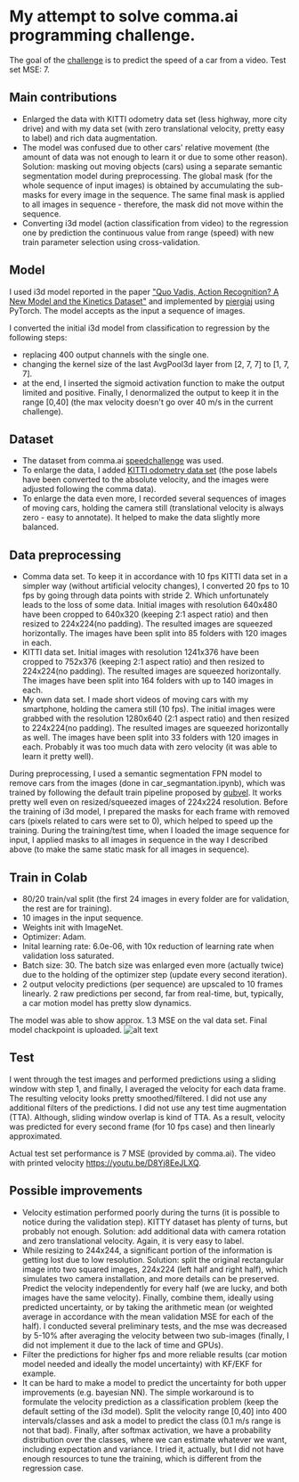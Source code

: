 My attempt to solve comma.ai programming challenge.
======

The goal of the <a href="https://github.com/commaai/speedchallenge">challenge</a> is to predict the speed of a car from a video. 
Test set MSE: 7.

Main contributions
-----

- Enlarged the data with KITTI odometry data set (less highway, more city drive) and with my data set (with zero translational velocity, pretty easy to label) and rich data augmentation. 
- The model was confused due to other cars' relative movement (the amount of data was not enough to learn it or due to some other reason). Solution: masking out moving objects (cars) using a separate semantic segmentation model during preprocessing. The global mask (for the whole sequence of input images) is obtained by accumulating the sub-masks for every image in the sequence. The same final mask is applied to all images in sequence - therefore, the mask did not move within the sequence.
- Converting i3d model (action classification from video) to the regression one by prediction the continuous value from range (speed) with new train parameter selection using cross-validation.

Model
-----
I used i3d model reported in the paper <a href="https://arxiv.org/abs/1705.07750">"Quo Vadis, Action Recognition? A New Model and the Kinetics Dataset"</a> and implemented by <a href="https://github.com/piergiaj/pytorch-i3d">piergiaj</a>  using PyTorch. The model accepts as the input a sequence of images.

I converted the initial i3d model from classification to regression by the following steps:
- replacing 400 output channels with the single one.
- changing the kernel size of the last AvgPool3d layer from [2, 7, 7] to [1, 7, 7].
- at the end, I inserted the sigmoid activation function to make the output limited and positive. Finally, I denormalized the output to keep it in the range [0,40] (the max velocity doesn't go over 40 m/s in the current challenge).

Dataset
-----
- The dataset from comma.ai <a href="https://github.com/commaai/speedchallenge">speedchallenge</a> was used.
- To enlarge the data, I added  <a href="http://www.cvlibs.net/datasets/kitti/eval_odometry.php">KITTI odometry data set</a>  (the pose labels have been converted to the absolute velocity, and the images were adjusted following the comma data).
- To enlarge the data even more, I recorded several sequences of images of moving cars, holding the camera still (translational velocity is always zero - easy to annotate). It helped to make the data slightly more balanced.

Data preprocessing
-----
- Comma data set. To keep it in accordance with 10 fps KITTI data set in a simpler way (without artificial velocity changes), I converted 20 fps to 10 fps by going through data points with stride 2. Which unfortunately leads to the loss of some data. Initial images with resolution 640x480 have been cropped to 640x320 (keeping 2:1 aspect ratio) and then resized to 224x224(no padding). The resulted images are squeezed horizontally. The images have been split into 85 folders with 120 images in each.
- KITTI data set. Initial images with resolution 1241x376 have been cropped to 752x376 (keeping 2:1 aspect ratio) and then resized to 224x224(no padding). The resulted images are squeezed horizontally. The images have been split into 164 folders with up to 140 images in each.
- My own data set. I made short videos of moving cars with my smartphone, holding the camera still (10 fps). The initial images were grabbed with the resolution 1280x640 (2:1 aspect ratio) and then resized to 224x224(no padding). The resulted images are squeezed horizontally as well. The images have been split into 33 folders with 120 images in each. Probably it was too much data with zero velocity (it was able to learn it pretty well).

During preprocessing, I used a semantic segmentation FPN model to remove cars from the images (done in car_segmantation.ipynb), which was trained by following the default train pipeline proposed by
<a href="https://github.com/qubvel/segmentation_models.pytorch/blob/master/examples/cars%20segmentation%20(camvid).ipynb">qubvel</a>. It works pretty well even on resized/squeezed images of 224x224 resolution. Before the training of i3d model, I prepared the masks for each frame with removed cars (pixels related to cars were set to 0), which helped to speed up the training. During the training/test time, when I loaded the image sequence for input, I applied masks to all images in sequence in the way I described above (to make the same static mask for all images in sequence).

Train in Colab
-----
- 80/20 train/val split (the first 24 images in every folder are for validation, the rest are for training).
- 10 images in the input sequence.
- Weights init with ImageNet.
- Optimizer: Adam.
- Inital learning rate: 6.0e-06, with 10x reduction of learning rate when validation loss saturated.
- Batch size: 30. The batch size was enlarged even more (actually twice) due to the holding of the optimizer step (update every second iteration).
- 2 output velocity predictions (per sequence) are upscaled to 10 frames linearly. 2 raw predictions per second, far from real-time, but, typically, a car motion model has pretty slow dynamics.

The model was able to show approx. 1.3 MSE on the val data set. Final model chackpoint is uploaded.
![alt text](https://github.com/negvte/speedchallenge/blob/master/train_val_mse_loss_during_trainig.png?raw=true)

Test
-----
I went through the test images and performed predictions using a sliding window with step 1, and finally, I averaged the velocity for each data frame. The resulting velocity looks pretty smoothed/filtered.
I did not use any additional filters of the predictions.
I did not use any test time augmentation (TTA). Although, sliding window overlap is kind of TTA.
As a result, velocity was predicted for every second frame (for 10 fps case) and then linearly approximated.

Actual test set performance is 7 MSE (provided by comma.ai). The video with printed velocity https://youtu.be/D8Yj8EeJLXQ.

Possible improvements
-----
- Velocity estimation performed poorly during the turns (it is possible to notice during the validation step). KITTY dataset has plenty of turns, but probably not enough. Solution: add additional data with camera rotation and zero translational velocity. Again, it is very easy to label.
- While resizing to 244x244, a significant portion of the information is getting lost due to low resolution. Solution: split the original rectangular image into two squared images, 224x224 (left half and right half), which simulates two camera installation, and more details can be preserved. Predict the velocity independently for every half (we are lucky, and both images have the same velocity). Finally, combine them, ideally using predicted uncertainty, or by taking the arithmetic mean (or weighted average in accordance with the mean validation MSE for each of the half). I conducted several preliminary tests, and the mse was decreased by 5-10% after averaging the velocity between two sub-images (finally, I did not implement it due to the lack of time and GPUs).
- Filter the predictions for higher fps and more reliable results (car motion model needed and ideally the model uncertainty) with KF/EKF for example.
- It can be hard to make a model to predict the uncertainty for both upper improvements (e.g. bayesian NN). The simple workaround is to formulate the velocity prediction as a classification problem (keep the default setting of the i3d model). Split the velocity range [0,40] into 400 intervals/classes and ask a model to predict the class (0.1 m/s range is not that bad). Finally, after softmax activation, we have a probability distribution over the classes, where we can estimate whatever we want, including expectation and variance. I tried it, actually, but I did not have enough resources to tune the training, which is different from the regression case.


